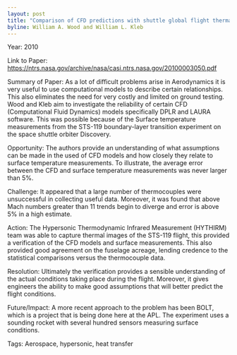 ```yaml
---
layout: post
title: "Comparison of CFD predictions with shuttle global flight thermal imagery and discrete surface measurements"
byline: William A. Wood and William L. Kleb
---
```

Year: 2010

Link to Paper: https://ntrs.nasa.gov/archive/nasa/casi.ntrs.nasa.gov/20100003050.pdf

Summary of Paper: As a lot of difficult problems arise in Aerodynamics it is very useful to use computational models to describe certain relationships. This also eliminates the need for very costly and limited on ground testing. Wood and Kleb aim to investigate the reliability of certain CFD (Computational Fluid Dynamics) models specifically DPLR and LAURA software. This was possible because of the Surface temperature measurements from the STS-119 boundary-layer transition experiment on the space shuttle orbiter Discovery.

Opportunity: The authors provide an understanding of what assumptions can be made in the used of CFD models and how closely they relate to surface temperature measurements. To illustrate, the average error between the CFD and surface temperature measurements was never larger than 5%.

Challenge: It appeared that a large number of thermocouples were unsuccessful in collecting useful data. Moreover, it was found that above Mach numbers greater than 11 trends begin to diverge and error is above 5% in a high estimate. 

Action: The Hypersonic Thermodynamic Infrared Measurement (HYTHIRM) team was able to capture thermal images of the STS-119 flight, this provided a verification of the CFD models and surface measurements. This also provided good agreement on the fuselage acreage, lending credence to the statistical comparisons versus the thermocouple data.

Resolution: Ultimately the verification provides a sensible understanding of the actual conditions taking place during the flight. Moreover, it gives engineers the ability to make good assumptions that will better predict the flight conditions.

Future/Impact: A more recent approach to the problem has been BOLT, which is a project that is being done here at the APL. The experiment uses a sounding rocket with several hundred sensors measuring surface conditions. 

Tags: Aerospace, hypersonic, heat transfer
